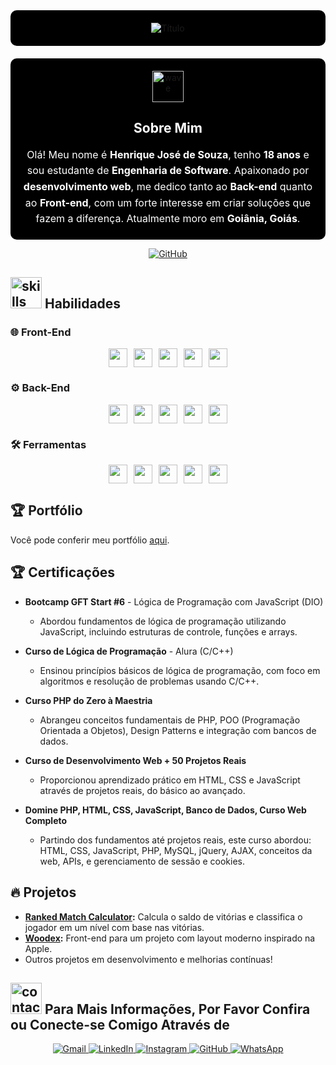 <div align="center" style="background-color: black; padding: 20px; border-radius: 10px;">
  <img src="https://readme-typing-svg.herokuapp.com?font=Architects+Daughter&color=%2338C2FF&size=50&center=true&vCenter=true&height=60&width=600&lines=Heyyy!+Eu+sou+Henrique!;Bem-vindo+ao+meu+perfil!" alt="Título">
</div>

<div align="center" style="background-color: black; padding: 20px; border-radius: 10px; margin-top: 20px;">
  <img src="https://raw.githubusercontent.com/nixin72/nixin72/master/wave.gif" width="50px" height="50px" alt="wave">
  <h2 style="color: white;">Sobre Mim</h2>
  <p style="color: white; font-size: 16px; line-height: 1.6; max-width: 800px; margin: 0 auto;">
    Olá! Meu nome é <strong>Henrique José de Souza</strong>, tenho <strong>18 anos</strong> e sou estudante de <strong>Engenharia de Software</strong>. Apaixonado por <strong>desenvolvimento web</strong>, me dedico tanto ao <strong>Back-end</strong> quanto ao <strong>Front-end</strong>, com um forte interesse em criar soluções que fazem a diferença. Atualmente moro em <strong>Goiânia, Goiás</strong>.
  </p>
</div>

<p align="center">
  <a href="https://github.com/henriquejsza">
    <img src="https://img.shields.io/badge/GitHub-100000?style=for-the-badge&logo=github&logoColor=white" alt="GitHub"/>
  </a>
</p>

## <img src="https://media2.giphy.com/media/QssGEmpkyEOhBCb7e1/giphy.gif?cid=ecf05e47a0n3gi1bfqntqmob8g9aid1oyj2wr3ds3mg700bl&rid=giphy.gif" width="50px" height="50px" alt="skills"> Habilidades

### 🌐 Front-End

<div align="center" style="display: flex; justify-content: center; gap: 10px; flex-wrap: wrap; max-width: 600px; margin: auto;">
  <img src="https://img.shields.io/badge/HTML5-E34F26?style=for-the-badge&logo=html5&logoColor=white" height="30"/>
  <img src="https://img.shields.io/badge/CSS3-1572B6?style=for-the-badge&logo=css3&logoColor=white" height="30"/>
  <img src="https://img.shields.io/badge/JavaScript-F7DF1E?style=for-the-badge&logo=javascript&logoColor=black" height="30"/>
  <img src="https://img.shields.io/badge/AJAX-007ACC?style=for-the-badge&logo=ajax&logoColor=white" height="30"/>
  <img src="https://img.shields.io/badge/Bootstrap-563D7C?style=for-the-badge&logo=bootstrap&logoColor=white" height="30"/>
</div>

### ⚙️ Back-End

<div align="center" style="display: flex; justify-content: center; gap: 10px; flex-wrap: wrap; max-width: 600px; margin: auto;">
  <img src="https://img.shields.io/badge/PHP-777BB4?style=for-the-badge&logo=php&logoColor=white" height="30"/>
  <img src="https://img.shields.io/badge/MySQL-00000F?style=for-the-badge&logo=mysql&logoColor=white" height="30"/>
  <img src="https://img.shields.io/badge/MongoDB-47A248?style=for-the-badge&logo=mongodb&logoColor=white" height="30"/>
  <img src="https://img.shields.io/badge/Linux-FCC624?style=for-the-badge&logo=linux&logoColor=black" height="30"/>
  <img src="https://img.shields.io/badge/Git-F05032?style=for-the-badge&logo=git&logoColor=white" height="30"/>
</div>

### 🛠️ Ferramentas

<div align="center" style="display: flex; justify-content: center; gap: 10px; flex-wrap: wrap; max-width: 600px; margin: auto;">
  <img src="https://img.shields.io/badge/VS%20Code-007ACC?style=for-the-badge&logo=visual-studio-code&logoColor=white" height="30"/>
  <img src="https://img.shields.io/badge/Linux%20Terminal-333333?style=for-the-badge&logo=linux&logoColor=white" height="30"/>
  <img src="https://img.shields.io/badge/Postman-FF6C37?style=for-the-badge&logo=postman&logoColor=white" height="30"/>
  <img src="https://img.shields.io/badge/GitHub-100000?style=for-the-badge&logo=github&logoColor=white" height="30"/>
  <img src="https://img.shields.io/badge/InfinityFree-4A8FFF?style=for-the-badge&logoColor=white" height="30"/>
</div>

## 🏆 Portfólio

Você pode conferir meu portfólio [aqui](https://seu-link-do-portfolio.com).

## 🏆 Certificações

- **Bootcamp GFT Start #6** - Lógica de Programação com JavaScript (DIO)
  - Abordou fundamentos de lógica de programação utilizando JavaScript, incluindo estruturas de controle, funções e arrays.

- **Curso de Lógica de Programação** - Alura (C/C++)
  - Ensinou princípios básicos de lógica de programação, com foco em algoritmos e resolução de problemas usando C/C++.

- **Curso PHP do Zero à Maestria**
  - Abrangeu conceitos fundamentais de PHP, POO (Programação Orientada a Objetos), Design Patterns e integração com bancos de dados.

- **Curso de Desenvolvimento Web + 50 Projetos Reais**
  - Proporcionou aprendizado prático em HTML, CSS e JavaScript através de projetos reais, do básico ao avançado.

- **Domine PHP, HTML, CSS, JavaScript, Banco de Dados, Curso Web Completo**
  - Partindo dos fundamentos até projetos reais, este curso abordou: HTML, CSS, JavaScript, PHP, MySQL, jQuery, AJAX, conceitos da web, APIs, e gerenciamento de sessão e cookies.

## 🔥 Projetos

- **[Ranked Match Calculator](https://github.com/henriquejsza/ranked-match-calculator):** Calcula o saldo de vitórias e classifica o jogador em um nível com base nas vitórias.
- **[Woodex](https://github.com/henriquejsza/woodex):** Front-end para um projeto com layout moderno inspirado na Apple.
- Outros projetos em desenvolvimento e melhorias contínuas!

## <img src='https://raw.githubusercontent.com/ShahriarShafin/ShahriarShafin/main/Assets/handshake.gif' width="50px" height="50px" alt="contact"> Para Mais Informações, Por Favor Confira ou Conecte-se Comigo Através de

<p align="center">
  <a href="mailto:henriquejsza" target="_blank">
    <img src="https://img.shields.io/badge/Gmail-333333?style=for-the-badge&logo=gmail&logoColor=red" alt="Gmail" />
  </a>
  <a href="https://www.linkedin.com/in/henriquejosedesouza/" target="_blank">
    <img src="https://img.shields.io/badge/LinkedIn-0077B5?style=for-the-badge&logo=linkedin&logoColor=white" alt="LinkedIn" />
  </a>
  <a href="https://www.instagram.com/henriquejsza/" target="_blank">
    <img src="https://img.shields.io/badge/-Instagram-%23E4405F?style=for-the-badge&logo=instagram&logoColor=white" alt="Instagram" />
  </a>
  <a href="https://github.com/henriquejsza" target="_blank">
    <img src="https://img.shields.io/badge/GitHub-100000?style=for-the-badge&logo=github&logoColor=white" alt="GitHub" />
  </a>
  <a href="https://wa.me/5562991865847" target="_blank">
    <img src="https://img.shields.io/badge/WhatsApp-25D366?style=for-the-badge&logo=whatsapp&logoColor=white" alt="WhatsApp" />
  </a>
</p>

